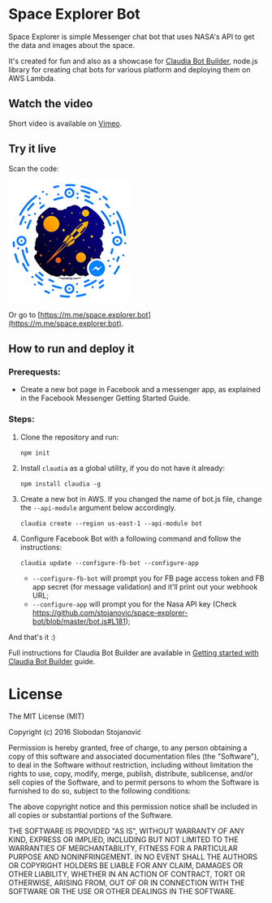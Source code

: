 # Space Explorer Bot
Space Explorer is simple Messenger chat bot that uses NASA's API to get the data and images about the space.  

It's created for fun and also as a showcase for [Claudia Bot Builder](https://github.com/claudiajs/claudia-bot-builder), node.js library for creating chat bots for various platform and deploying them on AWS Lambda.

## Watch the video

Short video is available on [Vimeo](https://vimeo.com/172001135).

## Try it live

Scan the code:

[![Messenger code](assets/images/messenger_code.png)](https://m.me/space.explorer.bot)

Or go to [https://m.me/space.explorer.bot](https://m.me/space.explorer.bot).

## How to run and deploy it

### Prerequests:

- Create a new bot page in Facebook and a messenger app, as explained in the Facebook Messenger Getting Started Guide.

### Steps:

1. Clone the repository and run:

   ```
   npm init
   ```

2. Install `claudia` as a global utility, if you do not have it already:

   ```
   npm install claudia -g
   ```

3. Create a new bot in AWS. If you changed the name of bot.js file, change the `--api-module` argument below accordingly.

   ```
   claudia create --region us-east-1 --api-module bot
   ```

4. Configure Facebook Bot with a following command and follow the instructions:

   ```
   claudia update --configure-fb-bot --configure-app
   ```

   - `--configure-fb-bot` will prompt you for FB page access token and FB app secret (for message validation) and it'll print out your webhook URL;  
   - `--configure-app` will prompt you for the Nasa API key (Check https://github.com/stojanovic/space-explorer-bot/blob/master/bot.js#L181);

And that's it :)

Full instructions for Claudia Bot Builder are available in [Getting started with Claudia Bot Builder](https://github.com/claudiajs/claudia-bot-builder/blob/master/docs/GETTING_STARTED.md) guide.

# License

The MIT License (MIT)

Copyright (c) 2016 Slobodan Stojanović

Permission is hereby granted, free of charge, to any person obtaining a copy
of this software and associated documentation files (the "Software"), to deal
in the Software without restriction, including without limitation the rights
to use, copy, modify, merge, publish, distribute, sublicense, and/or sell
copies of the Software, and to permit persons to whom the Software is
furnished to do so, subject to the following conditions:

The above copyright notice and this permission notice shall be included in all
copies or substantial portions of the Software.

THE SOFTWARE IS PROVIDED "AS IS", WITHOUT WARRANTY OF ANY KIND, EXPRESS OR
IMPLIED, INCLUDING BUT NOT LIMITED TO THE WARRANTIES OF MERCHANTABILITY,
FITNESS FOR A PARTICULAR PURPOSE AND NONINFRINGEMENT. IN NO EVENT SHALL THE
AUTHORS OR COPYRIGHT HOLDERS BE LIABLE FOR ANY CLAIM, DAMAGES OR OTHER
LIABILITY, WHETHER IN AN ACTION OF CONTRACT, TORT OR OTHERWISE, ARISING FROM,
OUT OF OR IN CONNECTION WITH THE SOFTWARE OR THE USE OR OTHER DEALINGS IN THE
SOFTWARE.
